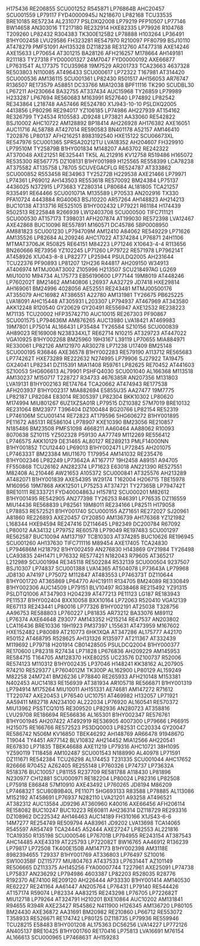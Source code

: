 H175436
RE206855
SCU001252
R545871
LP76864B
AHC20457
SCU001559
LP79117
FYD40000945J
N218670
LP82168
TCU33535
BRE10185
RE57234
AL231077
PSLDXQ2008
LP79219
PFP10507
LP77146
BW14658
AN303016
TT217180
RE232914
HXE82335
LP79926
R104768
T209260
LP82432
R304383
TK300E125B2
LP78888
H103264
LP36491
B1HY002458
LVU29586
FH323281
RE547970
R210097
PF80799
BSJ10110
AT478279
PMFS1091
AH135328
DZ118238
RE312760
AT477318
AXE14246
AXE15633
LP70654
AT301215
BA28126
AFH216257
M178664
AH149181
R211183
TY27318
FYD00001327
24M7047
FYD00000192
AXE66877
LP763154T
AL177375
TCU35968
19M7529
AR201733
TCA23663
4637328
RE503803
N110085
AT496433
SCU000617
LP72322
T167981
AT314420
SCU000536
AM136115
SCU001361
LP82430
R501517
AH156053
AR76747
R136507
RE173579
A58851
DC33766
MIA12038
BPF11116
TK290
SCUDBL30
LP67211
AH230664
BA32755
AT337434
AUC15968
TY26859
LP79989
H233287
LP67694
RE560683
M163991
R527640
LP74892
LP82542
RE343864
L218748
AA57466
RE524780
X1J943-10-10
PSLDXQ2005
4413856
LP80296
RE294017
YZ106185
LP74986
AH227939
AT154162
RE326799
TY24534
R105583
JD9248
LP73821
AA33060
RE542822
BSJ10002
AHC10722
AM128892
BP18414
AH226928
AH176382
AXE16051
AUC11716
AL58788
AT427014
RE590583
BN401178
A52157
AM146410
T202876
LP80137
AFH216251
8983192540
HXE15122
SCU06673XL
RE547976
SCU001365
SPRSA20212TU
LVA18352
AH204607
FH329910
LP79510M
TY25879B
B1HY001834
M148207
AA63702
RE242322
AT370048
AXE21251
RE325441
TK5L
AL212916
KV12758
R519486
H165072
RE535300
RE567775
DZ108131
B1HY001989
H125565
RE558399
LCA78238
AT375582
AT135758
L78705
SCUVEGACFLG
RE524787
AT333862
SCU000852
R553458
RE34963
TY25272B
H229538
AXE21466
LP79971
LP74361
LP69012
AH143503
RE553618
RE570092
BM24384
LP75137
4436025
N372915
LP73683
YZ280314
LP80684
AL181805
TCA21257
R335491
RE64466
SCU001071A
M135589
LP70533
AN202916
TX330
PFA10724
4443884
RG40063
BSJ10220
AR57264
AH148823
AH214213
BUC10138
AT313716
RE525105
B1HY002432
LP79221
R61184
H174439
R502513
RE225848
R266939
LW12403708
SCU000500
TIFC711121
SCU000530
AT157173
T398031
AFH207874
AT199030
RE572398
LVA12467
AXE42868
BUC10096
RE557891
M160571
DC45786
5BP0008950
AM881823
SCU001230
LP794709M
AM12410
A84062
RE549229
LP71626
AM135526
LP82684
AL209246
AHC17022
AT374284
LP76871
24H1106
MTMAT3706JK
R50825
RE64151
M84223
LP71246
X10643-4-4
R113656
BN260666
RE73956
YZ102245
LP71260
LP79722
RE571978
LP796214T
AT458926
X1J043-8-8
LP82277
LP25944
PSULDQ2005
AH231644
TCU22376
PF90893
LP81207
12H236
R44817
AH209150
W34913
AT406974
MTMJ00AT3002
Z105996
H213507
SCU218497AG
LG269
MIU10010
M94734
AL175773
EB56190600
LP77144
19M8019
AT448246
LP760202T
BM21462
AM140806
L26937
AA32729
JD7418
HXE29814
AH169061
BM24996
4028056
AE52551
RE243481
MTMJ00500176
AT355079
AHC16982
AT386551
A22780
AM131981
TY26675
PB625225
LVA18091
AHC15448
AT305931
L203307
LP794937
AT467969
AT343580
AKK12248
R120540
GY20629
GY20491
RE556947
AXE12532
RE238223
M71135
TCU20002
HFP35742710
AUC10015
RE267303
PF90867
SCU001575
LP794636M
AM876265
AUC13980
LVA18421
AT469983
19M7801
LP75014
AL166431
LP35484
TY26584
SZ10156
SCU000839
AH89023
RE169008
N238334XLT
RE62714
N10215
AT329723
AT447022
VGA10925
B1HY002268
BM25960
19H3167
L39119
LP70655
MIA884971
RE330061
LP82126
AM121970
AR30278
LP71238
U17409
BM25148
SCU000195
R36846
AXE36578
B1HY002283
RE579190
A113712
RE565683
LP774262T
HXE73289
RE222632
N274995
LP79906
SJ27922
TA19475
GX24041
LP82341
DZ115391
MIA11408
R59761
LP82625
RE70452
AT441603
SZ10053
5HG606613
AL79901
PSHFQ4030
SCU001040
AL166368
M113518
AM130237
M150717
T228727
R34733
4676385R
AN207356
M131803
LVA19131
B1HY002163
RE174764
TCA20662
AT474943
RE177538
AFH203937
B1HY002317
MIA882694
E5855U35
AA27477
19M7775
LP82187
LP82084
E83014
RE305397
LP82304
BKK10302
LP80620
M174994
MIU801267
6UZ1XZSA01R
LP79515
DZ10382
57M7019
BRE10132
RE231064
BM23977
T396404
DZ100484
BG20766
LP82154
RE52319
LP746106M
SCU001414
RE72823
AT179596
5HG606272
B1HY001895
PE11672
A85131
RE586104
LP78907
KXE10390
BM23056
RE210857
N185486
BM23508
PMFS1098
4668211
AA60464
AA88062
R10093
8070638
SZ10115
YZ502328
P59130
AA77749
M112269
RE556412
LP74657S
AKK10129
DE31465
AL80127
RE289213
PMLF14000NN
B1HY001852
TCU12440
LP69013
B1HY002471
LP72845
AH201075
LP746333T
BM23384
MIU11670
T179954
AM141032
RE235476
B1HY002346
LP82249
LP73642A
AT167717
19H2458
A89151
A94705
FF550868
TCU26162
AN282374
LP71623
E63018
AN221390
RE527551
M82408
AL210446
AW21653
A105372
SCU000841
AT325576
AH213289
AT482071
B1HY001839
AXE54395
W29174
T162004
H206715
TBE15978
M160956
19M7868
AKK12501
LP75253
AT374721
TY27365B
LP794742T
BRE10111
RE333721
FYD40004863J
H157812
SCU000201
M82612
B1HY001495
RE542905
AN277398
TY26253
R46391
LP76535
DZ116559
MIU14436
RE568839
LP82561
19M8011
RE234166
LP82511
H179058
LP78853
RE572521
B1HY001740
SCU000155
AZ71651
RE272027
SJ20961
A81860
RE226893
AXE20457
GY20850
AM136739
AH176368
YZ121982
L168344
HXE94594
RE247416
DZ114645
LP82349
DC200784
R67092
LP80012
AA34132
LP79752
RE60578
LP79049
RE197483
SCU001297
RE562587
BUC10094
AM137197
TCB10303
AT374285
BUC10626
RE196945
SCU001260
AH137630
TIFC711116
M89454
AXE17405
TCA24830
LP794686M
H218792
B1HY002459
AN276830
H143869
GY21984
TY26498
LCA93835
24H1471
LP76332
RE577421
N182043
R79605
AT365217
L212989
SCU001994
RE345118
RE502284
R532139
SCU000504
9237507
BSJ10307
LP74837
SCU001388
LVA14365
AT504078
LP73643A
LP79968
JD8130
A74197
LP75072
M112847
AT483553
LP746373T
DZ110644
B1HY001720
AT365869
LP64770
AHC19111
R134705
BM24089
RE330849
B1HY002306
AUC14509
LP79151
BLV10497
RG38468
RE215492
YZ91315
PSLDTQ1006
AT347903
H204239
AT477213
PE11123
LG187
RE183943
PE11537
B1HY002404
BXX10058
BXX10164
LP72063
R520410
VGA12139
RE67113
RE243441
LP80016
LP77326
B1HY002191
AT25038
T328756
AA96753
RE588803
LP760227
LP81835
AR73212
BA33076
M89112
LP76374
AXE64648
Z93077
AM143352
H215214
RE47537
AN203802
LCA116436
BRE10336
19H1923
PM37397
L155631
AT473959
M167602
HXE152482
LP80089
AT210773
6HK1XQA
AT347286
AL175777
A42170
R50152
AT468795
R528625
AH131326
R135977
AT211367
AT332439
M119692
LP79718
H201914
CB01428505
PSULDCQ2004
B1HY000377
RE170600
LP82318
R27434
LP71828
LP676836
AH209229
AM145953
RE584715
T164705
AM128370
HXE80255
UC23576
DZ100737
R52006
RE574123
M110312
B1HY002435
LP37046
H148241
KK38162
AL207905
R74210
RE529377
LP7604012M
TK300P
AL162900
LP80129
AL159249
M82258
24M7241
BM26236
LP78840
RE265933
AFH210148
M153381
N402453
AUC14183
RE156939
AT381934
AR105718
RE566871
B1HY001319
LP794914
M175264
MIU10011
AH151331
AE74681
AM147272
R71612
TT220747
AXE20453
LP76540
UC10751
AT469982
H132057
LP71921
AA59411
M82718
AN234100
AL222034
LP76920
AL160541
RE570372
MIU13962
PSSTCQ1015
RE309520
LP82936
AN280723
AT358816
LVU29708
RE186694
RE566836
AL165301
B1HY002347
RE576761
B1HY001945
AH207422
AT492919
RE536905
4007300
LP79666
LP66915
H215075
RE166766
RE572523
PS3DQ0003
LP82531
CC20334
GY20047
RE586742
N506M
KV16850
TBEK46292
AH148769
AR66478
9194867G
T19044
TY4451
AR77142
BLV10832
AH214452
MIA12566
AH220541
RE67830
LP71835
TBEK46688
AXE11219
LP79316
AHC10721
38H1095
YZ590119
T118458
AM102487
SCU001543
N188990
AL40978
LP71591
DZ111671
RE542384
TCU26298
AL174453
T231335
SCU001044
AHC17652
R26666
R70452
AZ62405
RE255148
LP760326
LP74737
LP73632A
R518376
BUC10057
LP81155
R237709
RE581788
A118430
LP81896
N230977
CH12881
SCU000971
RE182204
LP80024
LP82316
LP82508
LP75918
E86848
57M10910
AXE43492
LP760265
JD8194
M86209
LP746832T
SCU80B9B40L
PE11071
5HG693133
R83588
LP78885
AL113086
M152192
AT458691
LP76937
N282110
LVA21201
A93258
AT496521
AT382312
AUC13584
JD9296
AT360960
K40016
AXE66456
AFH206114
RE158082
BUC10247
BUC10223
RE60811
AH236314
DZ118729
RE293316
DZ108962
DC225342
AH146463
AUC14189
FH310166
X1JS43-6-6
14M7277
RE254749
RE509794
AA83961
JD9202
LVA13698
TCA14065
R545597
AR54749
TCA24445
A52444
AXE27247
LP82553
AL221816
TCA19350
R135198
SCU000546
LP76701B
LP794955
RE243154
AT387543
AHC14485
AXE43319
AT225793
LP722082T
BW16765
AA46912
R136239
LP79817
LP72508
TK400E150B
AM147173
B1HY002398
AM3118E
8982394655
T29337
B1HY001769
AT336803
LP76497
SZ10016
SW10035BF
DZ115777
MIU804763
AT437533
LP763144T
AZ101149
RE506665
DZ113375
AH145256
FYA00007744
T227961
AXE25091
LP74738
LP75837
AN236292
LP794986
4603387
LP82203
R528035
R28776
R192370
AE74100
RE209120
AH226444
AP33330
B1HY001414
AM140530
RE62227
RE241164
AA61447
AN205764
LP76431
LP79140
RE544426
AT157174
R59074
LP82334
AA83215
RE243298
LP76705
LP722682T
MIU12718
LP79264
AT324791
H210201
BXE10864
AUC10202
AM131841
R94655
R394R
AXE23427
R545862
N411900
H126345
AM136720
LP80105
BM24430
AXE36872
AA31691
BM20982
RE210860
LP66712
RE553072
T358933
RE526671
RE174742
LP80125
DZ118735
LP79936
RE559946
TCU28215
E58483
B1HY001208
AL175363
DC56256
LVA14227
LP772126
AN405137
BRE10425
B1HY001760
RE170416
LP75813
LVA16691
M76154
AL166613
SCU000965
LP746863T
AH159283
